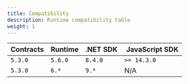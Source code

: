 ```yaml
---
title: Compatibility
description: Runtime compatibility table
weight: 1
---
```



| Contracts | Runtime | .NET SDK | JavaScript SDK
|-----------|---------|----------|---------------|
| `5.3.0` | `5.6.0` | `8.4.0` | `>= 14.3.0`
| `5.3.0` | `6.*` | `9.*` | N/A
